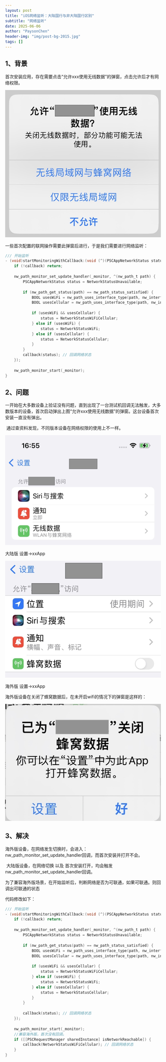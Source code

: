 ```yaml
---
layout: post
title: "iOS网络监听：大陆国行与非大陆国行区别"
subtitle: "网络监听"
date: 2025-06-06
author: "PaysonChen"
header-img: "img/post-bg-2015.jpg"
tags: []
---
```


## 1、背景

首次安装应用，存在需要点击“允许xxx使用无线数据”的弹窗，点击允许后才有网络权限。 

![1](/img/ios-network/1.jpg)

一些首次配置的联网操作需要此弹窗后进行，于是我们需要进行网络监听：

```objective-c
/// 开始监听
- (void)startMonitoringWithCallback:(void (^)(PSCAppNetworkStatus status))callback {
    if (!callback) return;

    nw_path_monitor_set_update_handler(_monitor, ^(nw_path_t path) {
        PSCAppNetworkStatus status = NetworkStatusUnavailable;

        if (nw_path_get_status(path) == nw_path_status_satisfied) {
            BOOL usesWiFi = nw_path_uses_interface_type(path, nw_interface_type_wifi);
            BOOL usesCellular = nw_path_uses_interface_type(path, nw_interface_type_cellular);
            
            if (usesWiFi && usesCellular) {
                status = NetworkStatusWiFiCellular;
            } else if (usesWiFi) {
                status = NetworkStatusWiFi;
            } else if (usesCellular) {
                status = NetworkStatusCellular;
            }
        }
        callback(status); // 回调网络状态
    });

    nw_path_monitor_start(_monitor);
}
```

## 2、问题

​	一开始在大多数设备上验证没有问题，直到出现了一台测试机回调无法触发，大多数版本的设备，首次启动弹出上图“允许xxx使用无线数据”的弹窗。这台设备首次安装一直没有弹出。

​	通过查资料发现，不同版本设备在网络权限的使用上不一样。

![3](/img/ios-network/3.jpg)

大陆版 设置->xxApp



![4](/img/ios-network/4.jpg)

海外版 设置->xxApp

海外版设备在关闭了蜂窝数据后，在未开启wifi的情况下的弹窗是这样的：

![2](/img/ios-network/2.jpg)

## 3、解决

​	海外版设备，在网络发生切换时，会进入：nw_path_monitor_set_update_handler回调，而首次安装并打开不会。

​	大陆版设备，在网络切换 以及 首次安装打开，均会触发nw_path_monitor_set_update_handler回调。

​	为了兼容海外版场景，在开始监听后，判断网络是否为可联通，如果可联通。则回调出可联通的状态

代码修改如下：

```objective-c
/// 开始监听
- (void)startMonitoringWithCallback:(void (^)(PSCAppNetworkStatus status))callback {
    if (!callback) return;

    nw_path_monitor_set_update_handler(_monitor, ^(nw_path_t path) {
        PSCAppNetworkStatus status = NetworkStatusUnavailable;

        if (nw_path_get_status(path) == nw_path_status_satisfied) {
            BOOL usesWiFi = nw_path_uses_interface_type(path, nw_interface_type_wifi);
            BOOL usesCellular = nw_path_uses_interface_type(path, nw_interface_type_cellular);
            
            if (usesWiFi && usesCellular) {
                status = NetworkStatusWiFiCellular;
            } else if (usesWiFi) {
                status = NetworkStatusWiFi;
            } else if (usesCellular) {
                status = NetworkStatusCellular;
            }
        }

        callback(status); // 回调网络状态
    });

    nw_path_monitor_start(_monitor);
    //兼容海外版，首次没有回调。
    if ([[PSCRequestManager sharedInstance] isNetworkReachable]) {
        callback(NetworkStatusWiFiCellular); // 回调网络状态
    }
}
```

